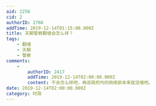 ```yaml
---
aid: 2256
cid: 2
authorID: 2766
addTime: 2019-12-14T01:15:00.000Z
title: 天朝警察翻墙会怎么样？
tags:
    - 翻墙
    - 天朝
    - 警察
comments:
    -
        authorID: 2417
        addTime: 2019-12-14T02:00:00.000Z
        content: 不会怎么样吧，再说政府内的网络部本来就没墙吧。
date: 2019-12-14T02:00:00.000Z
category: 时政
---
```



